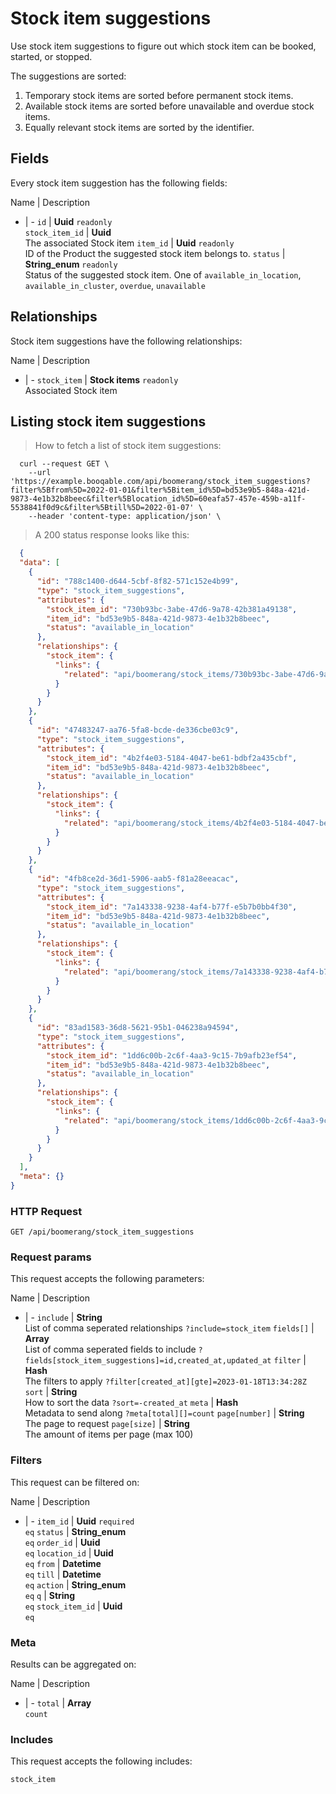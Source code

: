 # Stock item suggestions

Use stock item suggestions to figure out which stock item can be booked,
started, or stopped.

The suggestions are sorted:
  1. Temporary stock items are sorted before permanent stock items.
  2. Available stock items are sorted before unavailable and overdue stock items.
  3. Equally relevant stock items are sorted by the identifier.

## Fields
Every stock item suggestion has the following fields:

Name | Description
- | -
`id` | **Uuid** `readonly`<br>
`stock_item_id` | **Uuid** <br>The associated Stock item
`item_id` | **Uuid** `readonly`<br>ID of the Product the suggested stock item belongs to.
`status` | **String_enum** `readonly`<br>Status of the suggested stock item. One of `available_in_location`, `available_in_cluster`, `overdue`, `unavailable` 


## Relationships
Stock item suggestions have the following relationships:

Name | Description
- | -
`stock_item` | **Stock items** `readonly`<br>Associated Stock item


## Listing stock item suggestions



> How to fetch a list of stock item suggestions:

```shell
  curl --request GET \
    --url 'https://example.booqable.com/api/boomerang/stock_item_suggestions?filter%5Bfrom%5D=2022-01-01&filter%5Bitem_id%5D=bd53e9b5-848a-421d-9873-4e1b32b8beec&filter%5Blocation_id%5D=60eafa57-457e-459b-a11f-5538841f0d9c&filter%5Btill%5D=2022-01-07' \
    --header 'content-type: application/json' \
```

> A 200 status response looks like this:

```json
  {
  "data": [
    {
      "id": "788c1400-d644-5cbf-8f82-571c152e4b99",
      "type": "stock_item_suggestions",
      "attributes": {
        "stock_item_id": "730b93bc-3abe-47d6-9a78-42b381a49138",
        "item_id": "bd53e9b5-848a-421d-9873-4e1b32b8beec",
        "status": "available_in_location"
      },
      "relationships": {
        "stock_item": {
          "links": {
            "related": "api/boomerang/stock_items/730b93bc-3abe-47d6-9a78-42b381a49138"
          }
        }
      }
    },
    {
      "id": "47483247-aa76-5fa8-bcde-de336cbe03c9",
      "type": "stock_item_suggestions",
      "attributes": {
        "stock_item_id": "4b2f4e03-5184-4047-be61-bdbf2a435cbf",
        "item_id": "bd53e9b5-848a-421d-9873-4e1b32b8beec",
        "status": "available_in_location"
      },
      "relationships": {
        "stock_item": {
          "links": {
            "related": "api/boomerang/stock_items/4b2f4e03-5184-4047-be61-bdbf2a435cbf"
          }
        }
      }
    },
    {
      "id": "4fb8ce2d-36d1-5906-aab5-f81a28eeacac",
      "type": "stock_item_suggestions",
      "attributes": {
        "stock_item_id": "7a143338-9238-4af4-b77f-e5b7b0bb4f30",
        "item_id": "bd53e9b5-848a-421d-9873-4e1b32b8beec",
        "status": "available_in_location"
      },
      "relationships": {
        "stock_item": {
          "links": {
            "related": "api/boomerang/stock_items/7a143338-9238-4af4-b77f-e5b7b0bb4f30"
          }
        }
      }
    },
    {
      "id": "83ad1583-36d8-5621-95b1-046238a94594",
      "type": "stock_item_suggestions",
      "attributes": {
        "stock_item_id": "1dd6c00b-2c6f-4aa3-9c15-7b9afb23ef54",
        "item_id": "bd53e9b5-848a-421d-9873-4e1b32b8beec",
        "status": "available_in_location"
      },
      "relationships": {
        "stock_item": {
          "links": {
            "related": "api/boomerang/stock_items/1dd6c00b-2c6f-4aa3-9c15-7b9afb23ef54"
          }
        }
      }
    }
  ],
  "meta": {}
}
```

### HTTP Request

`GET /api/boomerang/stock_item_suggestions`

### Request params

This request accepts the following parameters:

Name | Description
- | -
`include` | **String** <br>List of comma seperated relationships `?include=stock_item`
`fields[]` | **Array** <br>List of comma seperated fields to include `?fields[stock_item_suggestions]=id,created_at,updated_at`
`filter` | **Hash** <br>The filters to apply `?filter[created_at][gte]=2023-01-18T13:34:28Z`
`sort` | **String** <br>How to sort the data `?sort=-created_at`
`meta` | **Hash** <br>Metadata to send along `?meta[total][]=count`
`page[number]` | **String** <br>The page to request
`page[size]` | **String** <br>The amount of items per page (max 100)


### Filters

This request can be filtered on:

Name | Description
- | -
`item_id` | **Uuid** `required`<br>`eq`
`status` | **String_enum** <br>`eq`
`order_id` | **Uuid** <br>`eq`
`location_id` | **Uuid** <br>`eq`
`from` | **Datetime** <br>`eq`
`till` | **Datetime** <br>`eq`
`action` | **String_enum** <br>`eq`
`q` | **String** <br>`eq`
`stock_item_id` | **Uuid** <br>`eq`


### Meta

Results can be aggregated on:

Name | Description
- | -
`total` | **Array** <br>`count`


### Includes

This request accepts the following includes:

`stock_item`





